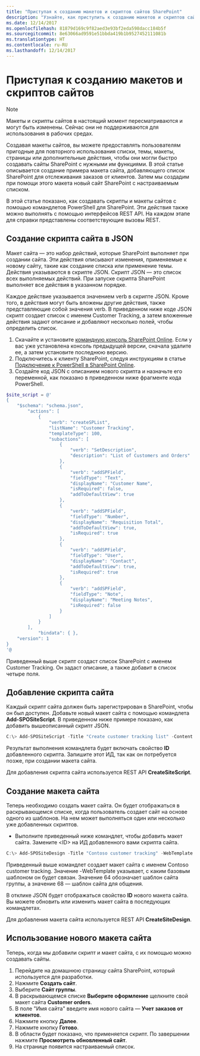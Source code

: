 ```yaml
---
title: "Приступая к созданию макетов и скриптов сайтов SharePoint"
description: "Узнайте, как приступить к созданию макетов и скриптов сайтов SharePoint, с помощью которых пользователи смогут создавать собственные сайты."
ms.date: 12/14/2017
ms.openlocfilehash: 81879d169c9f82aed3e93bf2eda598dacc184b5f
ms.sourcegitcommit: 8e63066ad9591e51bbda419b1b9527452111081b
ms.translationtype: HT
ms.contentlocale: ru-RU
ms.lasthandoff: 12/14/2017
---
```

# <a name="get-started-creating-site-designs-and-site-scripts"></a>Приступая к созданию макетов и скриптов сайтов

> [!NOTE]
> Макеты и скрипты сайтов в настоящий момент пересматриваются и могут быть изменены. Сейчас они не поддерживаются для использования в рабочих средах.

Создавая макеты сайтов, вы можете предоставлять пользователям пригодные для повторного использования списки, темы, макеты, страницы или дополнительные действия, чтобы они могли быстро создавать сайты SharePoint с нужными им функциями. В этой статье описывается создание примера макета сайта, добавляющего список SharePoint для отслеживания заказов от клиентов. Затем мы создадим при помощи этого макета новый сайт SharePoint с настраиваемым списком.

В этой статье показано, как создавать скрипты и макеты сайтов с помощью командлетов PowerShell для SharePoint. Эти действия также можно выполнять с помощью интерфейсов REST API. На каждом этапе для справки представлены соответствующие вызовы REST.

## <a name="create-the-site-script-in-json"></a>Создание скрипта сайта в JSON

Макет сайта — это набор действий, которые SharePoint выполняет при создании сайта. Эти действия описывают изменения, применяемые к новому сайту, такие как создание списка или применение темы. Действия указываются в скрипте JSON. Скрипт JSON — это список всех выполняемых действий. При запуске скрипта SharePoint выполняет все действия в указанном порядке.

Каждое действие указывается значением verb в скрипте JSON. Кроме того, в действия могут быть вложены другие действия, также представляющие собой значения verb. В приведенном ниже коде JSON скрипт создает список с именем Customer Tracking, а затем вложенные действия задают описание и добавляют несколько полей, чтобы определить список.

1. Скачайте и установите [командную консоль SharePoint Online](https://www.microsoft.com/en-us/download/details.aspx?id=35588). Если у вас уже установлена консоль предыдущей версии, сначала удалите ее, а затем установите последнюю версию.
1. Подключитесь к клиенту SharePoint, следуя инструкциям в статье [Подключение к PowerShell в SharePoint Online]((https://technet.microsoft.com/ru-RU/library/fp161372.aspx)).
1. Создайте код JSON с описанием нового скрипта и назначьте его переменной, как показано в приведенном ниже фрагменте кода PowerShell.

```powershell
$site_script = @'
{
    "$schema": "schema.json",
        "actions": [
            {
                "verb": "createSPList",
                "listName": "Customer Tracking",
                "templateType": 100,
                "subactions": [
                    {
                        "verb": "SetDescription",
                        "description": "List of Customers and Orders"
                    },
                    {
                        "verb": "addSPField",
                        "fieldType": "Text",
                        "displayName": "Customer Name",
                        "isRequired": false,
                        "addToDefaultView": true
                    },
                    {
                        "verb": "addSPField",
                        "fieldType": "Number",
                        "displayName": "Requisition Total",
                        "addToDefaultView": true,
                        "isRequired": true
                    },
                    {
                        "verb": "addSPField",
                        "fieldType": "User",
                        "displayName": "Contact",
                        "addToDefaultView": true,
                        "isRequired": true
                    },
                    {
                        "verb": "addSPField",
                        "fieldType": "Note",
                        "displayName": "Meeting Notes",
                        "isRequired": false
                    }
                ]
            }
        ],
            "bindata": { },
    "version": 1
}
'@
```

Приведенный выше скрипт создаст список SharePoint с именем Customer Tracking. Он задаст описание, а также добавит в список четыре поля.

## <a name="add-the-site-script"></a>Добавление скрипта сайта

Каждый скрипт сайта должен быть зарегистрирован в SharePoint, чтобы он был доступен. Добавьте новый макет сайта с помощью командлета **Add-SPOSiteScript**. В приведенном ниже примере показано, как добавить вышеописанный скрипт JSON.

```powershell
C:\> Add-SPOSiteScript -Title "Create customer tracking list" -Content $site_script -Description "Creates list for tracking customer contact information"
```

Результат выполнения командлета будет включать свойство **ID** добавленного скрипта. Запишите этот ИД, так как он потребуется позже, при создании макета сайта.

Для добавления скрипта сайта используется REST API **CreateSiteScript**.

## <a name="create-the-site-design"></a>Создание макета сайта

Теперь необходимо создать макет сайта. Он будет отображаться в раскрывающемся списке, когда пользователь создает сайт на основе одного из шаблонов. На нем может выполняться один или несколько уже добавленных скриптов.

- Выполните приведенный ниже командлет, чтобы добавить макет сайта. Замените \<ID\> на ИД добавленного вами скрипта сайта.

```powershell
C:\> Add-SPOSiteDesign -Title "Contoso customer tracking" -WebTemplate "64" -SiteScripts "<ID>" -Description "Tracks key customer data in a list"
```

Приведенный выше командлет создает макет сайта с именем Contoso customer tracking. Значение -WebTemplate указывает, с каким базовым шаблоном он будет связан. Значение 64 обозначает шаблон сайта группы, а значение 68 — шаблон сайта для общения.

В отклике JSON будет отображаться свойство **ID** нового макета сайта. Вы можете обновить или изменить макет сайта в последующих командлетах.

Для добавления макета сайта используется REST API **CreateSiteDesign**.

## <a name="use-the-new-site-design"></a>Использование нового макета сайта

Теперь, когда мы добавили скрипт и макет сайта, с их помощью можно создавать сайты.

1. Перейдите на домашнюю страницу сайта SharePoint, который используется для разработки.
1. Нажмите **Создать сайт**.
1. Выберите **Сайт группы**.
1. В раскрывающемся списке **Выберите оформление** щелкните свой макет сайта **Customer orders**.
1. В поле "Имя сайта" введите имя нового сайта — **Учет заказов от клиентов**.
1. Нажмите кнопку **Далее**.
1. Нажмите кнопку **Готово**.
1. В области будет показано, что применяется скрипт. По завершении нажмите **Просмотреть обновленный сайт**.
1. На странице появится настраиваемый список.
